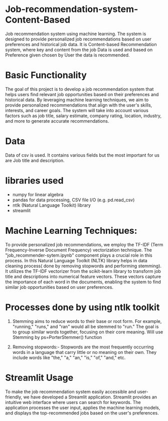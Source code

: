 # Job-recommendation-system-Content-Based
Job recommendation system using machine learning. The system is designed to provide personalized job recommendations based on user preferences and historical job data. It is Content-based Recommendation system, where key and content from the job Data is used and based on Preference given chosen by User the data is recommended.

# Basic Functionality
The goal of this project is to develop a job recommendation system that helps users find relevant job opportunities based on their preferences and historical data. By leveraging machine learning techniques, we aim to provide personalized recommendations that align with the user's skills, interests, and career goals. The system will take into account various factors such as job title, salary estimate, company rating, location, industry, and more to generate accurate recommendations.

# Data 
Data of csv is used. It contains various fields but the most important for us are Job title and description.

# libraries used 
*  numpy for  linear algebra
*  pandas for data processing, CSV file I/O (e.g. pd.read_csv)
*  ntlk (Natural Language Toolkit) library
*  streamlit

# Machine Learning Techniques:
To provide personalized job recommendations, we employ the TF-IDF (Term Frequency-Inverse Document Frequency) vectorization technique. The "job_recommender-sytem.ipynb" component plays a crucial role in this process.
In this Natural Language Toolkit (NLTK) library helps in data cleaning process( done by removing stopwords and performing stemming). It utilizes the TF-IDF vectorizer from the scikit-learn library to transform job title and descriptions into numerical feature vectors. These vectors capture the importance of each word in the documents, enabling the system to find similar job opportunities based on user preferences. 

# Processes done by using ntlk toolkit
1. Stemming aims to reduce words to their base or root form.
For example, "running," "runs," and "ran" would all be stemmed to "run."
The goal is to group similar words together, focusing on their core meaning. Will use Stemming by  ps=PorterStemmer() function

3. Removing stopwords:- Stopwords are the most frequently occurring words in a language that carry little or no meaning on their own. They include words like "the," "a," "an," "is," "of," "and," etc.

# Streamlit Usage
To make the job recommendation system easily accessible and user-friendly, we have developed a Streamlit application. Streamlit provides an intuitive web interface where users can search for keywords. The application processes the user input, applies the machine learning models, and displays the top-recommended jobs based on the user's preferences.
